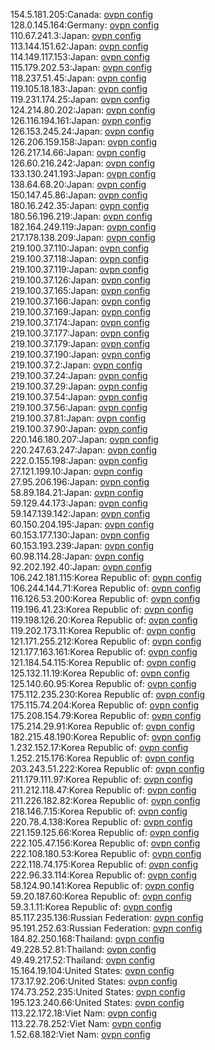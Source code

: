 154.5.181.205:Canada: [ovpn config](vpn/154_5_181_205.ovpn)  
128.0.145.164:Germany: [ovpn config](vpn/128_0_145_164.ovpn)  
110.67.241.3:Japan: [ovpn config](vpn/110_67_241_3.ovpn)  
113.144.151.62:Japan: [ovpn config](vpn/113_144_151_62.ovpn)  
114.149.117.153:Japan: [ovpn config](vpn/114_149_117_153.ovpn)  
115.179.202.53:Japan: [ovpn config](vpn/115_179_202_53.ovpn)  
118.237.51.45:Japan: [ovpn config](vpn/118_237_51_45.ovpn)  
119.105.18.183:Japan: [ovpn config](vpn/119_105_18_183.ovpn)  
119.231.174.25:Japan: [ovpn config](vpn/119_231_174_25.ovpn)  
124.214.80.202:Japan: [ovpn config](vpn/124_214_80_202.ovpn)  
126.116.194.161:Japan: [ovpn config](vpn/126_116_194_161.ovpn)  
126.153.245.24:Japan: [ovpn config](vpn/126_153_245_24.ovpn)  
126.206.159.158:Japan: [ovpn config](vpn/126_206_159_158.ovpn)  
126.217.14.66:Japan: [ovpn config](vpn/126_217_14_66.ovpn)  
126.60.216.242:Japan: [ovpn config](vpn/126_60_216_242.ovpn)  
133.130.241.193:Japan: [ovpn config](vpn/133_130_241_193.ovpn)  
138.64.68.20:Japan: [ovpn config](vpn/138_64_68_20.ovpn)  
150.147.45.86:Japan: [ovpn config](vpn/150_147_45_86.ovpn)  
180.16.242.35:Japan: [ovpn config](vpn/180_16_242_35.ovpn)  
180.56.196.219:Japan: [ovpn config](vpn/180_56_196_219.ovpn)  
182.164.249.119:Japan: [ovpn config](vpn/182_164_249_119.ovpn)  
217.178.138.209:Japan: [ovpn config](vpn/217_178_138_209.ovpn)  
219.100.37.110:Japan: [ovpn config](vpn/219_100_37_110.ovpn)  
219.100.37.118:Japan: [ovpn config](vpn/219_100_37_118.ovpn)  
219.100.37.119:Japan: [ovpn config](vpn/219_100_37_119.ovpn)  
219.100.37.126:Japan: [ovpn config](vpn/219_100_37_126.ovpn)  
219.100.37.165:Japan: [ovpn config](vpn/219_100_37_165.ovpn)  
219.100.37.166:Japan: [ovpn config](vpn/219_100_37_166.ovpn)  
219.100.37.169:Japan: [ovpn config](vpn/219_100_37_169.ovpn)  
219.100.37.174:Japan: [ovpn config](vpn/219_100_37_174.ovpn)  
219.100.37.177:Japan: [ovpn config](vpn/219_100_37_177.ovpn)  
219.100.37.179:Japan: [ovpn config](vpn/219_100_37_179.ovpn)  
219.100.37.190:Japan: [ovpn config](vpn/219_100_37_190.ovpn)  
219.100.37.2:Japan: [ovpn config](vpn/219_100_37_2.ovpn)  
219.100.37.24:Japan: [ovpn config](vpn/219_100_37_24.ovpn)  
219.100.37.29:Japan: [ovpn config](vpn/219_100_37_29.ovpn)  
219.100.37.54:Japan: [ovpn config](vpn/219_100_37_54.ovpn)  
219.100.37.56:Japan: [ovpn config](vpn/219_100_37_56.ovpn)  
219.100.37.81:Japan: [ovpn config](vpn/219_100_37_81.ovpn)  
219.100.37.90:Japan: [ovpn config](vpn/219_100_37_90.ovpn)  
220.146.180.207:Japan: [ovpn config](vpn/220_146_180_207.ovpn)  
220.247.63.247:Japan: [ovpn config](vpn/220_247_63_247.ovpn)  
222.0.155.198:Japan: [ovpn config](vpn/222_0_155_198.ovpn)  
27.121.199.10:Japan: [ovpn config](vpn/27_121_199_10.ovpn)  
27.95.206.196:Japan: [ovpn config](vpn/27_95_206_196.ovpn)  
58.89.184.21:Japan: [ovpn config](vpn/58_89_184_21.ovpn)  
59.129.44.173:Japan: [ovpn config](vpn/59_129_44_173.ovpn)  
59.147.139.142:Japan: [ovpn config](vpn/59_147_139_142.ovpn)  
60.150.204.195:Japan: [ovpn config](vpn/60_150_204_195.ovpn)  
60.153.177.130:Japan: [ovpn config](vpn/60_153_177_130.ovpn)  
60.153.193.239:Japan: [ovpn config](vpn/60_153_193_239.ovpn)  
60.98.114.28:Japan: [ovpn config](vpn/60_98_114_28.ovpn)  
92.202.192.40:Japan: [ovpn config](vpn/92_202_192_40.ovpn)  
106.242.181.115:Korea Republic of: [ovpn config](vpn/106_242_181_115.ovpn)  
106.244.144.71:Korea Republic of: [ovpn config](vpn/106_244_144_71.ovpn)  
116.126.53.200:Korea Republic of: [ovpn config](vpn/116_126_53_200.ovpn)  
119.196.41.23:Korea Republic of: [ovpn config](vpn/119_196_41_23.ovpn)  
119.198.126.20:Korea Republic of: [ovpn config](vpn/119_198_126_20.ovpn)  
119.202.173.11:Korea Republic of: [ovpn config](vpn/119_202_173_11.ovpn)  
121.171.255.212:Korea Republic of: [ovpn config](vpn/121_171_255_212.ovpn)  
121.177.163.161:Korea Republic of: [ovpn config](vpn/121_177_163_161.ovpn)  
121.184.54.115:Korea Republic of: [ovpn config](vpn/121_184_54_115.ovpn)  
125.132.11.19:Korea Republic of: [ovpn config](vpn/125_132_11_19.ovpn)  
125.140.60.95:Korea Republic of: [ovpn config](vpn/125_140_60_95.ovpn)  
175.112.235.230:Korea Republic of: [ovpn config](vpn/175_112_235_230.ovpn)  
175.115.74.204:Korea Republic of: [ovpn config](vpn/175_115_74_204.ovpn)  
175.208.154.79:Korea Republic of: [ovpn config](vpn/175_208_154_79.ovpn)  
175.214.29.91:Korea Republic of: [ovpn config](vpn/175_214_29_91.ovpn)  
182.215.48.190:Korea Republic of: [ovpn config](vpn/182_215_48_190.ovpn)  
1.232.152.17:Korea Republic of: [ovpn config](vpn/1_232_152_17.ovpn)  
1.252.215.176:Korea Republic of: [ovpn config](vpn/1_252_215_176.ovpn)  
203.243.51.222:Korea Republic of: [ovpn config](vpn/203_243_51_222.ovpn)  
211.179.111.97:Korea Republic of: [ovpn config](vpn/211_179_111_97.ovpn)  
211.212.118.47:Korea Republic of: [ovpn config](vpn/211_212_118_47.ovpn)  
211.226.182.82:Korea Republic of: [ovpn config](vpn/211_226_182_82.ovpn)  
218.146.7.15:Korea Republic of: [ovpn config](vpn/218_146_7_15.ovpn)  
220.78.4.138:Korea Republic of: [ovpn config](vpn/220_78_4_138.ovpn)  
221.159.125.66:Korea Republic of: [ovpn config](vpn/221_159_125_66.ovpn)  
222.105.47.156:Korea Republic of: [ovpn config](vpn/222_105_47_156.ovpn)  
222.108.180.53:Korea Republic of: [ovpn config](vpn/222_108_180_53.ovpn)  
222.118.74.175:Korea Republic of: [ovpn config](vpn/222_118_74_175.ovpn)  
222.96.33.114:Korea Republic of: [ovpn config](vpn/222_96_33_114.ovpn)  
58.124.90.141:Korea Republic of: [ovpn config](vpn/58_124_90_141.ovpn)  
59.20.187.60:Korea Republic of: [ovpn config](vpn/59_20_187_60.ovpn)  
59.3.1.11:Korea Republic of: [ovpn config](vpn/59_3_1_11.ovpn)  
85.117.235.136:Russian Federation: [ovpn config](vpn/85_117_235_136.ovpn)  
95.191.252.63:Russian Federation: [ovpn config](vpn/95_191_252_63.ovpn)  
184.82.250.168:Thailand: [ovpn config](vpn/184_82_250_168.ovpn)  
49.228.52.81:Thailand: [ovpn config](vpn/49_228_52_81.ovpn)  
49.49.217.52:Thailand: [ovpn config](vpn/49_49_217_52.ovpn)  
15.164.19.104:United States: [ovpn config](vpn/15_164_19_104.ovpn)  
173.17.92.206:United States: [ovpn config](vpn/173_17_92_206.ovpn)  
174.73.252.235:United States: [ovpn config](vpn/174_73_252_235.ovpn)  
195.123.240.66:United States: [ovpn config](vpn/195_123_240_66.ovpn)  
113.22.172.18:Viet Nam: [ovpn config](vpn/113_22_172_18.ovpn)  
113.22.78.252:Viet Nam: [ovpn config](vpn/113_22_78_252.ovpn)  
1.52.68.182:Viet Nam: [ovpn config](vpn/1_52_68_182.ovpn)  
